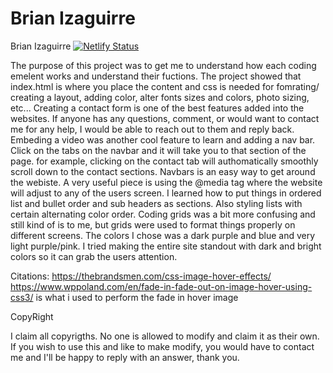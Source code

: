 # Brian Izaguirre
 Brian Izaguirre
 [![Netlify Status](https://api.netlify.com/api/v1/badges/b409e407-9d08-415d-b799-342b19c03ed9/deploy-status)](https://app.netlify.com/sites/about-me-brianizaguirre/deploys)

 The purpose of this project was to get me to understand how each coding emelent works and understand their fuctions. The project showed that index.html is where you place the content and css is needed for fomrating/ creating a layout, adding color, alter fonts sizes and colors, photo sizing, etc... Creating a contact form is one of the best features added into the websites. If anyone has any questions, comment, or would want to contact me for any help, I would be able to reach out to them and reply back. Embeding a video was another cool feature to learn and adding a nav bar. Click on the tabs on the navbar and it will take you to that section of the page. for example, clicking on the contact tab will authomatically smoothly scroll down to the contact sections. Navbars is an easy way to get around the webiste. A very useful piece is using the @media tag where the website will adjust to any of the users screen. I learned how to put things in ordered list and bullet order and sub headers as sections. Also styling lists with certain alternating color order. Coding grids was a bit more confusing and still kind of is to me, but  grids were used to format things properly on different screens. 
 The colors I chose was a dark purple and blue and very light purple/pink. I tried making the entire site standout with dark and bright colors so it can grab the users attention.

 Citations: 
 https://thebrandsmen.com/css-image-hover-effects/
 https://www.wppoland.com/en/fade-in-fade-out-on-image-hover-using-css3/
  is what i used to perform the fade in hover image 

 CopyRight

 I claim all copyrigths. No one is allowed to modify and claim it as their own. If you wish to use this and like to make modify, you would have to contact me and I'll be happy to reply with an answer, thank you.